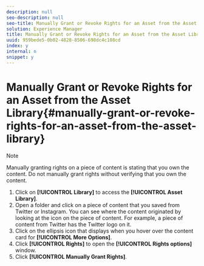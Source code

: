 ```yaml
---
description: null
seo-description: null
seo-title: Manually Grant or Revoke Rights for an Asset from the Asset Library
solution: Experience Manager
title: Manually Grant or Revoke Rights for an Asset from the Asset Library
uuid: 959bede5-0b02-4828-8506-698dc4c108cd
index: y
internal: n
snippet: y
---
```


# Manually Grant or Revoke Rights for an Asset from the Asset Library{#manually-grant-or-revoke-rights-for-an-asset-from-the-asset-library}

>[!NOTE]
>
>Manually granting rights on a piece of content is stating that you own the content. Do not manually grant rights without verifying that you own the content.

1. Click on **[!UICONTROL Library]** to access the **[!UICONTROL Asset Library]**.
1. Open a folder and click on a piece of content that you saved from Twitter or Instagram. You can see where the content originated by looking at the icon on the piece of content. For example, a piece of content from Twitter has the Twitter logo on it.
1. Click on the ellipsis icon that displays when you hover over the content card for **[!UICONTROL More Options]**.
1. Click **[!UICONTROL Rights]** to open the **[!UICONTROL Rights options]** window.
1. Click **[!UICONTROL Manually Grant Rights]**.
